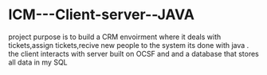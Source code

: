 # ICM---Client-server--JAVA

project purpose is to build a CRM envoirment where it deals with tickets,assign tickets,recive new people to the system
its done with java . 
the client interacts with server built on OCSF and and a database that stores all data in my SQL
